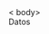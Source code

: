 <!DOCTYPE html>
<html>
<head><title>Formulario</title>
  </head> 
< body>
  <div class>Datos</div class></body>
  
